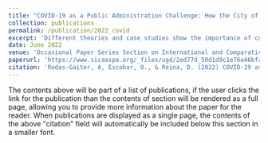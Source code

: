 ```yaml
---
title: "COVID-19 as a Public Administration Challenge: How the City of Palmira (Colombia) Implemented a Coordinated Strategy Based on Evidence"
collection: publications
permalink: /publication/2022_covid
excerpt: 'Different theories and case studies show the importance of coordination, evidence-based decisions, teamwork, and preparedness for successful public administrations. However, governments rarely had to face such unstable and chaotic situations as during the first months of the pandemic. In Palmira, a medium-sized city in Colombia, Covid-19 arrived rapidly, and the municipality had to make decisions before the national government defined its plan. One of the main challenges for public administrators '
date: June 2022
venue: 'Occasional Paper Series Section on International and Comparative Administration of the American Society of Public Administration'
paperurl: 'https://www.sicaaspa.org/_files/ugd/2ed77d_50d1d9c1e76a46bfa5bcf8960cfb53ea.pdf'
citation: 'Rodas-Gaiter, A, Escobar, O., & Reina, D. (2022) COVID-19 as a Public Administration Challenge: How the City of Palmira (Colombia) Implemented a Coordinated Strategy Based on Evidence. Occasional Paper Series Section on International and Comparative Administration of the American Society of Public Administration, (4)84-91.'
---
```


The contents above will be part of a list of publications, if the user clicks the link for the publication than the contents of section will be rendered as a full page, allowing you to provide more information about the paper for the reader. When publications are displayed as a single page, the contents of the above "citation" field will automatically be included below this section in a smaller font.

